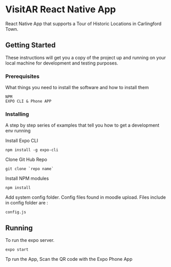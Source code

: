 # VisitAR React Native App

React Native App that supports a Tour of Historic Locations in Carlingford Town.

## Getting Started

These instructions will get you a copy of the project up and running on your local machine for development and testing purposes.

### Prerequisites

What things you need to install the software and how to install them

```
NPM
EXPO CLI & Phone APP
```

### Installing

A step by step series of examples that tell you how to get a development env running

Install Expo CLI

```
npm install -g expo-cli
```

Clone Git Hub Repo

```
git clone `repo name`
```

Install NPM modules

```
npm install
```

Add system config folder. Config files found in moodle upload. Files include in config folder are :

```
config.js
```

## Running

To run the expo server.

```
expo start
```

Tp run the App, Scan the QR code with the Expo Phone App
